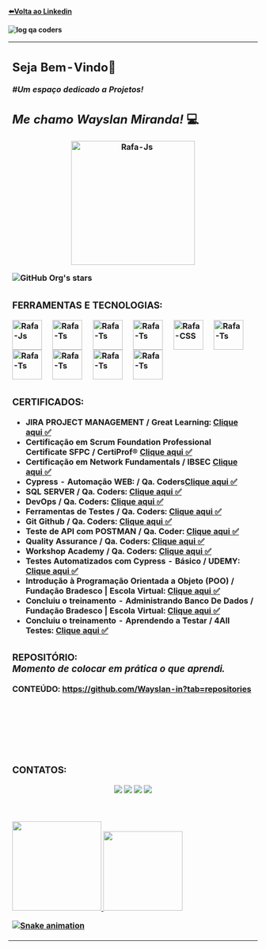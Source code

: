 <div class="badge-base LI-profile-badge" data-locale="pt_BR" data-size="medium" data-theme="dark" data-type="VERTICAL" data-vanity="wayslanmiranda" data-version="v1"><a class="badge-base__link LI-simple-link" href="https://br.linkedin.com/in/wayslanmiranda?trk=profile-badge"><b>⬅️Volta ao Linkedin</a></div><b>

![log qa coders](https://private-user-images.githubusercontent.com/153374411/387002022-84a7e0d7-3776-429a-8462-f5c47c05c687.png?jwt=eyJhbGciOiJIUzI1NiIsInR5cCI6IkpXVCJ9.eyJpc3MiOiJnaXRodWIuY29tIiwiYXVkIjoicmF3LmdpdGh1YnVzZXJjb250ZW50LmNvbSIsImtleSI6ImtleTUiLCJleHAiOjE3MzE4NzY4NzksIm5iZiI6MTczMTg3NjU3OSwicGF0aCI6Ii8xNTMzNzQ0MTEvMzg3MDAyMDIyLTg0YTdlMGQ3LTM3NzYtNDI5YS04NDYyLWY1YzQ3YzA1YzY4Ny5wbmc_WC1BbXotQWxnb3JpdGhtPUFXUzQtSE1BQy1TSEEyNTYmWC1BbXotQ3JlZGVudGlhbD1BS0lBVkNPRFlMU0E1M1BRSzRaQSUyRjIwMjQxMTE3JTJGdXMtZWFzdC0xJTJGczMlMkZhd3M0X3JlcXVlc3QmWC1BbXotRGF0ZT0yMDI0MTExN1QyMDQ5MzlaJlgtQW16LUV4cGlyZXM9MzAwJlgtQW16LVNpZ25hdHVyZT01MTg5M2RmM2NkYjhmZDQwOTEzNTA4OWI0YzQ0NWI1YWMyOWU4YjVmN2ZmMDcwMDlmNDNlNGQxZGM3NjhlMzhmJlgtQW16LVNpZ25lZEhlYWRlcnM9aG9zdCJ9.lVR4A0Bj7VPKEXuS6HbP23q3-Bztp8Gk5iUgB95iG5g)           
              
<p align="right">
<table width="2000%">
<tr><td valign="top" width="100%">
 
## <b> Seja Bem-Vindo👋<br><i>
#Um espaço dedicado a Projetos!</i>
##  <i> Me chamo Wayslan Miranda!  </i>💻

<div align="center"> 
  <img align="center" alt="Rafa-Js" height="250" width="250" src="https://media.tenor.com/D8IYs3OLCfkAAAAi/soy-nerd.gif" >
</div>


 ![GitHub Org's stars](https://img.shields.io/github/stars/camilafernanda?style=social) 
 
##

<h3>FERRAMENTAS E TECNOLOGIAS:</h3>

<div>
  <div style="display: inline_block">
  <img align="center" alt="Rafa-Js" height="60" width="60" src="https://img.icons8.com/?size=100&id=EGYogqtKuGgD&format=png&color=000000"> &nbsp;&nbsp;&nbsp;
 <img align="center" alt="Rafa-Ts" height="60" width="60" src="https://img.icons8.com/?size=100&id=QEQQKirln6Tf&format=png&color=000000"> &nbsp;&nbsp;&nbsp;
  <img align="center" alt="Rafa-Ts" height="60" width="60" src="https://img.icons8.com/?size=100&id=QSjnrUKYMnxO&format=png&color=000000"> &nbsp;&nbsp;&nbsp;
  <img align="center" alt="Rafa-Ts" height="60" width="60" src="https://img.icons8.com/?size=100&id=bosfpvRzNOG8&format=png&color=000000"> &nbsp;&nbsp;&nbsp;
  <img align="center" alt="Rafa-CSS" height="60" width="60" src="https://img.icons8.com/?size=100&id=48455&format=png&color=000000"> &nbsp;&nbsp;&nbsp;
  <img align="center" alt="Rafa-Ts" height="60" width="60" src="https://img.icons8.com/?size=100&id=BejoiOeRfYSo&format=png&color=000000"> &nbsp;&nbsp;&nbsp;
  <img align="center" alt="Rafa-Ts" height="60" width="60" src="https://img.icons8.com/?size=100&id=7P9Z1Wc1hlGr&format=png&color=000000"> &nbsp;&nbsp;&nbsp;
  <img align="center" alt="Rafa-Ts" height="60" width="60" src="https://img.icons8.com/?size=100&id=vR6XrZzQr1CN&format=png&color=000000"> &nbsp;&nbsp;&nbsp;
  <img align="center" alt="Rafa-Ts" height="60" width="60" src="https://img.icons8.com/?size=100&id=8XCBDUzPTo10&format=png&color=000000"> &nbsp;&nbsp;&nbsp;
  <img align="center" alt="Rafa-Ts" height="60" width="60" src="https://img.icons8.com/?size=100&id=VLKafOkk3sBX&format=png&color=000000"> &nbsp;&nbsp;&nbsp;


</div>

##

<h3>CERTIFICADOS:</h3>

- JIRA PROJECT MANAGEMENT / Great Learning: [Clique aqui :white_check_mark:](https://olympus.mygreatlearning.com/courses/67214/certificate)
- Certificação em Scrum Foundation Professional Certificate SFPC / CertiProf® [Clique aqui :white_check_mark:](https://acrobat.adobe.com/id/urn:aaid:sc:US:86e26f02-0ee5-400f-a02d-58b6cb80094a)
- Certificação em Network Fundamentals / IBSEC [Clique aqui :white_check_mark:](https://certs.ibsec.com.br/?cert_hash=45a6ee40101d04f4)
- Cypress - Automação WEB: / Qa. Coders[Clique aqui :white_check_mark:](https://acrobat.adobe.com/id/urn:aaid:sc:US:24222ed0-9ba9-4f48-9c77-d48865ed7587)
- SQL SERVER / Qa. Coders: [Clique aqui :white_check_mark:](https://acrobat.adobe.com/id/urn:aaid:sc:US:4e2df5ea-4c5a-43cf-8a10-849f07fcdab9)
- DevOps / Qa. Coders: [Clique aqui :white_check_mark:](https://github.com/LAN-SYSTEM/LAN-SYSTEM/assets/153374411/e3b11cf0-13ac-499c-95d7-d6250b8286cf)
- Ferramentas de Testes / Qa. Coders: [Clique aqui :white_check_mark:](https://acrobat.adobe.com/id/urn:aaid:sc:us:f5e35f29-d458-4593-8ff5-7bb3c94277b5)
- Git Github / Qa. Coders: [Clique aqui :white_check_mark:](https://acrobat.adobe.com/id/urn:aaid:sc:US:4b725d12-c007-42dd-9f9e-a5fb5247fe70)
- Teste de API com POSTMAN / Qa. Coder: [Clique aqui :white_check_mark:](https://acrobat.adobe.com/id/urn:aaid:sc:US:7310c730-bfa4-4891-88f6-16c9ba77be9b)
- Quality Assurance / Qa. Coders: [Clique aqui :white_check_mark:](https://acrobat.adobe.com/id/urn:aaid:sc:US:248f6ab6-5087-4929-94b8-fe9a25cd3481)
- Workshop Academy / Qa. Coders: [Clique aqui :white_check_mark:](https://acrobat.adobe.com/id/urn:aaid:sc:US:6d00d7d0-aae3-4eb5-935f-2b6f43e1bb9e)
- Testes Automatizados com Cypress - Básico / UDEMY: [Clique aqui :white_check_mark:](https://acrobat.adobe.com/id/urn:aaid:sc:US:a545ab3c-040f-4837-8b4a-725c36d311e5)
- Introdução à Programação Orientada a Objeto (POO) / Fundação Bradesco | Escola Virtual: [Clique aqui :white_check_mark:](https://lms.ev.org.br/mpls/Web/Lms/Student/PrintCertificateContent.aspx?zpJdkmwrUpwCJmpzPxYDt5dAcdyi0bL5)
- Concluiu o treinamento - Administrando Banco De Dados  / Fundação Bradesco | Escola Virtual: [Clique aqui :white_check_mark:](https://lms.ev.org.br/mpls/Web/Lms/Student/PrintCertificateContent.aspx?zpJdkmwrUpzhS0nEiEhU3jzEWbLtEQcs)
- Concluiu o treinamento - Aprendendo a Testar  / 4All Testes: [Clique aqui :white_check_mark:](https://acrobat.adobe.com/id/urn:aaid:sc:US:d9a4da7a-a5c8-48c6-a8ea-cecd2515f0ca)


##

<h3>REPOSITÓRIO: <i><br>Momento de colocar em prática o que aprendi.</i></h3>

CONTEÚDO: https://github.com/Wayslan-in?tab=repositories

<br><br><br><br><br>
<h3>CONTATOS:</h3>
 
<div>
    <div align="center"> 
  <a href="https://www.youtube.com/channel/UC0bmAaUBY1zvJdWPHZ4PGnw" target="_blank">
              <img src="https://img.shields.io/badge/YouTube-FF0000?style=for-the-badge&logo=youtube&logoColor=white" target="_blank"></a>
    
  <a href="https://www.instagram.com/wayslan.miranda/" target="_blank">
              <img src="https://img.shields.io/badge/-Instagram-%23E4405F?style=for-the-badge&logo=instagram&logoColor=white" target="_blank"></a> 
              
  <a href = "mailto:wayslan@outlook.com" target="_blank">
              <img src="https://img.shields.io/badge/Gmail-D14836?style=for-the-badge&logo=gmail&logoColor=white" target="_blank"></a> 
              
  <a href="https://www.linkedin.com/in/wayslanmiranda/" target="_blank" target="_blank">
              <img src="https://img.shields.io/badge/-LinkedIn-%230077B5?style=for-the-badge&logo=linkedin&logoColor=white" target="_blank"></a>
</div>
<br>

##

<div>
  <a href="https://github.com/LAN-SYSTEM">
  <img height="180em" src="https://github-readme-stats.vercel.app/api?username=LAN-SYSTEM&show_icons=true&theme=cobalt&include_all_commits=true&count_private=true"/>
  <img height="160em" src="https://github-readme-stats.vercel.app/api/top-langs/?username=LAN-SYSTEM&layout=compact&langs_count=7&theme=cobalt"/>
</div>

 ![Snake animation](https://github.com/LuigiGF/LuigiGF/blob/output/github-contribution-grid-snake.svg)

</td></tr>
</table>
</p>


